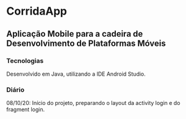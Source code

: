 # CorridaApp
## Aplicação Mobile para a cadeira de Desenvolvimento de Plataformas Móveis

### Tecnologias
Desenvolvido em Java, utilizando a IDE Android Studio.

### Diário
08/10/20:
Início do projeto, preparando o layout da activity login e do fragment login.

